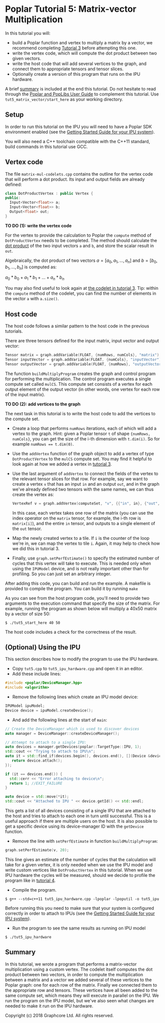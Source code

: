 <!-- Copyright (c) 2020 Graphcore Ltd. All rights reserved. -->
# Poplar Tutorial 5: Matrix-vector Multiplication

In this tutorial you will:

- build a Poplar function and vertex to multiply a matrix by a vector, we
    recommend completing [Tutorial 3](../tut3_vertices/) before attempting this
    one.
- write the vertex code, which will compute the dot product between two given
    vectors.
- write the host code that will add several vertices to the graph, and connect
    them to appropriate tensors and tensor slices.
- Optionally create a version of this program that runs on the IPU hardware.

A brief [summary](#summary) is included at the end this tutorial. Do not
hesitate to read through the [Poplar and PopLibs User
Guide](https://docs.graphcore.ai/projects/poplar-user-guide/en/latest/)
to complement this tutorial. Use `tut5_matrix_vector/start_here` as your
working directory.

## Setup

In order to run this tutorial on the IPU you will need to have a Poplar
SDK environment enabled (see the [Getting Started Guide for your IPU
system](https://docs.graphcore.ai/en/latest/getting-started.html)).

You will also need a C++ toolchain compatible with the C++11 standard,
build commands in this tutorial use GCC.

## Vertex code

The file `matrix-mul-codelets.cpp` contains the outline for the vertex
code that will perform a dot product. Its input and output fields are
already defined:

```c++
class DotProductVertex : public Vertex {
public:
  Input<Vector<float>> a;
  Input<Vector<float>> b;
  Output<float> out;
}
```

**TO DO (1): write the vertex code**

For the vertex to provide the calculation to Poplar the `compute` method
of `DotProductVertex` needs to be completed. The method should calculate
the [dot product](https://en.wikipedia.org/wiki/Dot_product) of the two
input vectors `a` and `b`, and store the scalar result in `out`.

Algebraically, the dot product of two vectors $a = [a_0, a_1, ..., a_n]$ and $b = [b_0, b_1, ..., b_n]$ is computed as:

$a_0 * b_0 + a_1 * b_1 + ... + a_n * b_n$

You may also find useful to look again at [the codelet in tutorial
3](../tut3_vertices/complete/tut3_codelets.cpp). Tip: within the
`compute` method of the codelet, you can find the number of elements in
the vector `a` with `a.size()`.

## Host code

The host code follows a similar pattern to the host code in the previous
tutorials.

There are three tensors defined for the input matrix, input vector and
output vector:

```c++
Tensor matrix = graph.addVariable(FLOAT, {numRows, numCols}, "matrix");
Tensor inputVector = graph.addVariable(FLOAT, {numCols}, "inputVector");
Tensor outputVector = graph.addVariable(FLOAT, {numRows}, "outputVector");
```

The function `buildMultiplyProgram` creates the graph and control
program for performing the multiplication. The control program executes
a single compute set called `mulCS`. This compute set consists of a
vertex for each output element of the output vector (in other words, one
vertex for each row of the input matrix).

**TO DO (2): add vertices to the graph**

The next task in this tutorial is to write the host code to add the
vertices to the compute set.

- Create a loop that performs `numRows` iterations, each of which will add a
    vertex to the graph. Hint: given a Poplar tensor `t` of shape
    `{numRows, numCols}`, you can get the size of the i-th dimension with
    `t.dim(i)`. So for example `numRows == t.dim(0)`.
- Use the `addVertex` function of the graph object to add a vertex of type
    `DotProductVertex` to the `mulCS` compute set. You may find it helpful to
    look again at how we added a vertex in
    [tutorial 3](../tut3_vertices/complete/tut3_complete.cpp).
- Use the last argument of `addVertex` to connect the fields of the vertex to
    the relevant tensor slices for that row. For example, say we want to create
    a vertex `v` that has an input `in` and an output `out`, and in the graph
    we've already defined two tensors with the same names, we can thus create
    the vertex as:

    ```c++
    VertexRef v = graph.addVertex(computeSet, "v", {{"in", in}, {"out", out}});
    ```

    In this case, each vertex takes one row of the matrix (you can use
    the index operator on the `matrix` tensor, for example, the i-th row
    is `matrix[i]`), and the entire `in` tensor, and outputs to a single
    element of the `out` tensor.

- Map the newly created vertex to a tile. If `i` is the counter of the loop
    we're in, we can map the vertex to tile `i`. Again, it may help to check
    how we did this in tutorial 3.
- Finally, use `graph.setPerfEstimate()` to specify the estimated number of
    cycles that this vertex will take to execute. This is needed only when
    using the `IPUModel` device, and is not really important other than for
    profiling. So you can just set an arbitrary integer.

After adding this code, you can build and run the example. A makefile is
provided to compile the program. You can build it by running `make`

As you can see from the host program code, you'll need to provide two
arguments to the execution command that specify the size of the matrix.
For example, running the program as shown below will multiply a 40x50
matrix by a vector of size 50:

```console
$ ./tut5_start_here 40 50
```

The host code includes a check for the correctness of the result.

## (Optional) Using the IPU

This section describes how to modify the program to use the IPU
hardware.

- Copy `tut5.cpp` to `tut5_ipu_hardware.cpp` and open it in an editor.
- Add these include lines:

```c++
#include <poplar/DeviceManager.hpp>
#include <algorithm>
```

- Remove the following lines which create an IPU model device:

```c++
IPUModel ipuModel;
Device device = ipuModel.createDevice();
```

- And add the following lines at the start of `main`:

```c++
// Create the DeviceManager which is used to discover devices
auto manager = DeviceManager::createDeviceManager();

// Attempt to attach to a single IPU:
auto devices = manager.getDevices(poplar::TargetType::IPU, 1);
std::cout << "Trying to attach to IPU\n";
auto it = std::find_if(devices.begin(), devices.end(), [](Device &device) {
   return device.attach();
});

if (it == devices.end()) {
  std::cerr << "Error attaching to device\n";
  return 1; //EXIT_FAILURE
}

auto device = std::move(*it);
std::cout << "Attached to IPU " << device.getId() << std::endl;
```

This gets a list of all devices consisting of a single IPU that are
attached to the host and tries to attach to each one in turn until
successful. This is a useful approach if there are multiple users on the
host. It is also possible to get a specific device using its
device-manager ID with the `getDevice` function.

- Remove the line with `setPerfEstimate` in function `buildMultiplyProgram`:

```c++
graph.setPerfEstimate(v, 20);
```

This line gives an estimate of the number of cycles that the calculation
will take for a given vertex, it is only needed when we use the IPU
model and write custom vertices like `DotProductVertex` in this
tutorial. When we use IPU hardware the cycles will be measured, should
we decide to profile the program like in [tutorial
4](../tut4_profiling/).

- Compile the program.

```console
$ g++ --std=c++11 tut5_ipu_hardware.cpp -lpoplar -lpoputil -o tut5_ipu
```

Before running this you need to make sure that your system is configured
correctly in order to attach to IPUs (see the [Getting Started Guide for
your IPU
system](https://docs.graphcore.ai/en/latest/getting-started.html)).

- Run the program to see the same results as running on IPU model

```console
$ ./tut5_ipu_hardware
```

## Summary

In this tutorial, we wrote a program that performs a matrix-vector
multiplication using a custom vertex. The codelet itself computes the
dot product between two vectors, in order to compute the multiplication
between a matrix and a vector we added several of these vertices to the
Poplar graph: one for each row of the matrix. Finally we connected them
to the appropriate row and tensors. These vertices have all been added
to the same compute set, which means they will execute in parallel on
the IPU. We run the program on the IPU model, but we've also seen what
changes are needed to make it run on the IPU hardware.

Copyright (c) 2018 Graphcore Ltd. All rights reserved.
